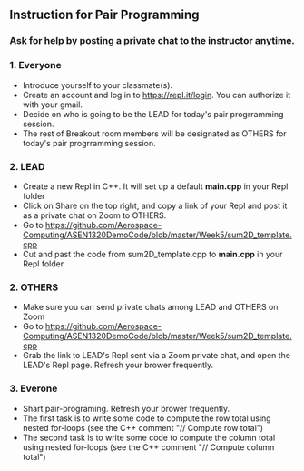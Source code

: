 ## Instruction for Pair Programming

### Ask for help by posting a private chat to the instructor anytime.

### 1. Everyone
- Introduce yourself to your classmate(s).
- Create an account and log in to https://repl.it/login. You can authorize it with your gmail.
- Decide on who is going to be the LEAD for today's pair progrramming session. 
- The rest of Breakout room members will be designated as OTHERS for today's pair progrramming session.

### 2. LEAD
- Create a new Repl in C++. It will set up a default **main.cpp** in your Repl folder
- Click on Share on the top right, and copy a link of your Repl and post it as a private chat on Zoom to OTHERS.
- Go to https://github.com/Aerospace-Computing/ASEN1320DemoCode/blob/master/Week5/sum2D_template.cpp
- Cut and past the code from sum2D_template.cpp to **main.cpp** in your Repl folder. 

### 2. OTHERS
- Make sure you can send private chats among LEAD and OTHERS on Zoom  
- Go to https://github.com/Aerospace-Computing/ASEN1320DemoCode/blob/master/Week5/sum2D_template.cpp
- Grab the link to LEAD's Repl sent via a Zoom private chat, and open the LEAD's Repl page. Refresh your brower frequently. 

### 3. Everone
- Shart pair-programing. Refresh your brower frequently. 
- The first task is to write some code to compute the row total using nested for-loops (see the C++ comment "// Compute row total")
- The second task is to write some code to compute the column total using nested for-loops (see the C++ comment "// Compute column total")

